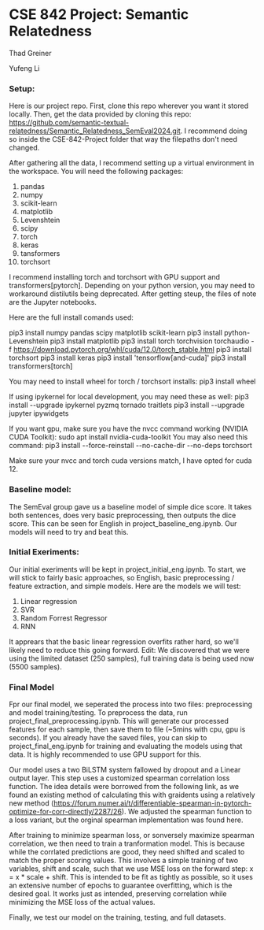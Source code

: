 # CSE 842 Project: Semantic Relatedness

Thad Greiner

Yufeng Li

### Setup:

Here is our project repo. First, clone this repo wherever you want it stored locally. Then, get the data
provided by cloning this repo: https://github.com/semantic-textual-relatedness/Semantic_Relatedness_SemEval2024.git.
I recommend doing so inside the CSE-842-Project folder that way the filepaths don't need changed.

After gathering all the data, I recommend setting up a virtual environment in the workspace. You will need the following packages:
1. pandas
2. numpy
3. scikit-learn
4. matplotlib
5. Levenshtein
6. scipy
7. torch
8. keras
9. tansformers
10. torchsort

I recommend installing torch and torchsort with GPU support and transformers[pytorch]. Depending on your python version, you
may need to workaround distilutils being deprecated. After getting steup, the files of note are the Jupyter notebooks.

Here are the full install comands used:

pip3 install numpy pandas scipy matplotlib scikit-learn
pip3 install python-Levenshtein
pip3 install matplotlib
pip3 install torch torchvision torchaudio -f https://download.pytorch.org/whl/cuda/12.0/torch_stable.html
pip3 install torchsort
pip3 install keras
pip3 install 'tensorflow[and-cuda]'
pip3 install transformers[torch]

You may need to install wheel for torch / torchsort installs:
pip3 install wheel

If using ipykernel for local development, you may need these as well:
pip3 install --upgrade ipykernel pyzmq tornado traitlets
pip3 install --upgrade jupyter ipywidgets

If you want gpu, make sure you have the nvcc command working (NVIDIA CUDA Toolkit):
sudo apt install nvidia-cuda-toolkit
You may also need this command:
pip3 install --force-reinstall --no-cache-dir --no-deps torchsort

Make sure your nvcc and torch cuda versions match, I have opted for cuda 12.

### Baseline model:

The SemEval group gave us a baseline model of simple dice score. It takes both sentences, does very basic preprocessing, then
outputs the dice score. This can be seen for English in project_baseline_eng.ipynb. Our models will need to try and beat this.

### Initial Exeriments:

Our initial exeriments will be kept in project_initial_eng.ipynb. To start, we will stick to fairly basic approaches, so English,
basic preprocessing / feature extraction, and simple models. Here are the models we will test:
1. Linear regression
2. SVR
3. Random Forrest Regressor
4. RNN

It apprears that the basic linear regression overfits rather hard, so we'll likely need to reduce this going forward. Edit: We discovered
that we were using the limited dataset (250 samples), full training data is being used now (5500 samples).

### Final Model

Fpr our final model, we seperated the process into two files: preprocessing and model training/testing. To preprocess the data, run 
project_final_preprocessing.ipynb. This will generate our processed features for each sample, then save them to file (~5mins with cpu, gpu is seconds).
If you already have the saved files, you can skip to project_final_eng.ipynb for training and evaluating the models using that data. It is highly recommended
to use GPU support for this.

Our model uses a two BiLSTM system fallowed by dropout and a Linear output layer. This step uses a customized spearman correlation loss function.
The idea details were borrowed from the following link, as we found an existing method of calculating this with graidents using a relatively new method
(https://forum.numer.ai/t/differentiable-spearman-in-pytorch-optimize-for-corr-directly/2287/26). We adjusted the spearman function to a loss variant,
but the orginal spearman implementation was found here.

After training to minimize spearman loss, or sonversely maximize spearman correlation, we then need to train a tranformation model. This is because while
the corrlated predictions are good, they need shifted and scaled to match the proper scoring values. This involves a simple training of two variables,
shift and scale, such that we use MSE loss on the forward step: x = x * scale + shift. This is intended to be fit as tightly as possible, so it uses an
extensive number of epochs to guarantee overfitting, which is the desired goal. It works just as intended, preserving correlation while minimizing the MSE
loss of the actual values.

Finally, we test our model on the training, testing, and full datasets.